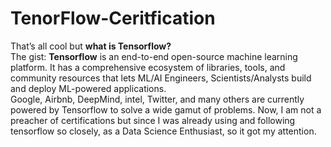 # TenorFlow-Ceritfication
That’s all cool but <strong>what is Tensorflow?</strong><br>
The gist: <strong>Tensorflow</strong> is an end-to-end open-source machine learning platform. It has a comprehensive ecosystem of libraries, tools, and community resources that lets ML/AI Engineers, Scientists/Analysts build and deploy ML-powered applications.<br>
Google, Airbnb, DeepMind, intel, Twitter, and many others are currently powered by Tensorflow to solve a wide gamut of problems. Now, I am not a preacher of certifications but since I was already using and following tensorflow so closely, as a Data Science Enthusiast, so it got my attention.<br>
